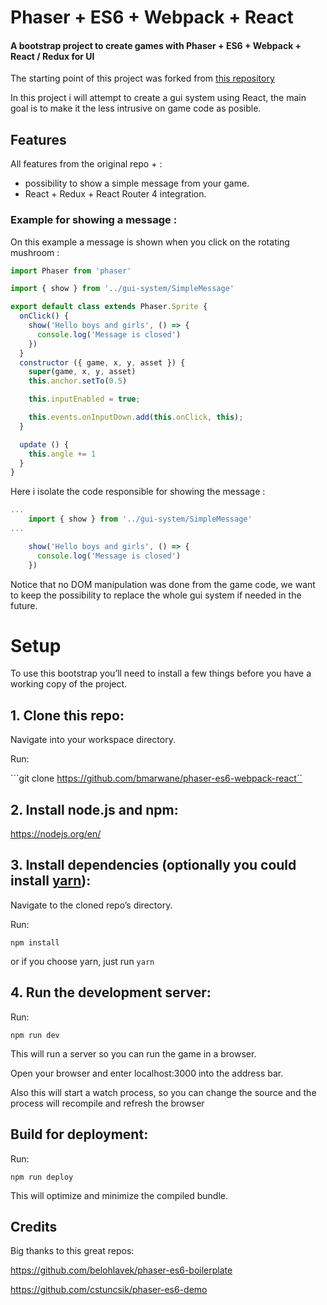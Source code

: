 # Phaser + ES6 + Webpack + React
#### A bootstrap project to create games with Phaser + ES6 + Webpack + React / Redux for UI

The starting point of this project was forked from  [this repository](https://github.com/lean/phaser-es6-webpack.git)

In this project i will attempt to create a gui system using React, the main goal is to make it the less intrusive on game code as posible.

## Features
All features from the original repo + :

- possibility to show a simple message from your game.
- React + Redux + React Router 4 integration.


### Example for showing a message : 
On this example a message is shown when you click on the rotating mushroom : 

```javascript
import Phaser from 'phaser'

import { show } from '../gui-system/SimpleMessage'

export default class extends Phaser.Sprite {
  onClick() {
    show('Hello boys and girls', () => {
      console.log('Message is closed')
    })
  }
  constructor ({ game, x, y, asset }) {
    super(game, x, y, asset)
    this.anchor.setTo(0.5)

    this.inputEnabled = true;

    this.events.onInputDown.add(this.onClick, this);
  }

  update () {
    this.angle += 1
  }
}

```

Here i isolate the code responsible for showing the message : 

```javascript
...
    import { show } from '../gui-system/SimpleMessage'
...

    show('Hello boys and girls', () => {
      console.log('Message is closed')
    })
```

Notice that no DOM manipulation was done from the game code, we want to keep the possibility to replace the whole gui system if needed in the future.


# Setup
To use this bootstrap you’ll need to install a few things before you have a working copy of the project.

## 1. Clone this repo:

Navigate into your workspace directory.

Run:

```git clone https://github.com/bmarwane/phaser-es6-webpack-react``

## 2. Install node.js and npm:

https://nodejs.org/en/


## 3. Install dependencies (optionally you could install [yarn](https://yarnpkg.com/)):

Navigate to the cloned repo’s directory.

Run:

```npm install``` 

or if you choose yarn, just run ```yarn```

## 4. Run the development server:

Run:

```npm run dev```

This will run a server so you can run the game in a browser.

Open your browser and enter localhost:3000 into the address bar.

Also this will start a watch process, so you can change the source and the process will recompile and refresh the browser


## Build for deployment:

Run:

```npm run deploy```

This will optimize and minimize the compiled bundle.

## Credits
Big thanks to this great repos:

https://github.com/belohlavek/phaser-es6-boilerplate

https://github.com/cstuncsik/phaser-es6-demo
